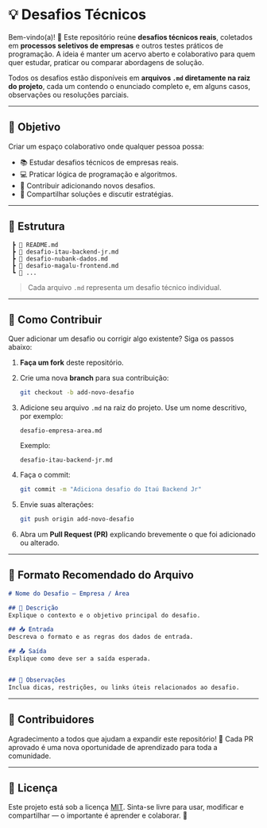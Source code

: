 # 💡 Desafios Técnicos

Bem-vindo(a)! 👋
Este repositório reúne **desafios técnicos reais**, coletados em **processos seletivos de empresas** e outros testes práticos de programação.
A ideia é manter um acervo aberto e colaborativo para quem quer estudar, praticar ou comparar abordagens de solução.

Todos os desafios estão disponíveis em **arquivos `.md` diretamente na raiz do projeto**, cada um contendo o enunciado completo e, em alguns casos, observações ou resoluções parciais.

---

## 🎯 Objetivo

Criar um espaço colaborativo onde qualquer pessoa possa:

* 📚 Estudar desafios técnicos de empresas reais.
* 💻 Praticar lógica de programação e algoritmos.
* 🤝 Contribuir adicionando novos desafios.
* 🧠 Compartilhar soluções e discutir estratégias.

---

## 📄 Estrutura

```
 ┣ 📜 README.md
 ┣ 📜 desafio-itau-backend-jr.md
 ┣ 📜 desafio-nubank-dados.md
 ┣ 📜 desafio-magalu-frontend.md
 ┗ 📜 ...
```

> Cada arquivo `.md` representa um desafio técnico individual.

---

## 🤝 Como Contribuir

Quer adicionar um desafio ou corrigir algo existente?
Siga os passos abaixo:

1. **Faça um fork** deste repositório.
2. Crie uma nova **branch** para sua contribuição:

   ```bash
   git checkout -b add-novo-desafio
   ```
3. Adicione seu arquivo `.md` na raiz do projeto.
   Use um nome descritivo, por exemplo:

   ```
   desafio-empresa-area.md
   ```

   Exemplo:

   ```
   desafio-itau-backend-jr.md
   ```
4. Faça o commit:

   ```bash
   git commit -m "Adiciona desafio do Itaú Backend Jr"
   ```
5. Envie suas alterações:

   ```bash
   git push origin add-novo-desafio
   ```
6. Abra um **Pull Request (PR)** explicando brevemente o que foi adicionado ou alterado.

---

## 🧩 Formato Recomendado do Arquivo

```markdown
# Nome do Desafio – Empresa / Área

## 🧭 Descrição
Explique o contexto e o objetivo principal do desafio.

## 📥 Entrada
Descreva o formato e as regras dos dados de entrada.

## 📤 Saída
Explique como deve ser a saída esperada.


## 🚀 Observações
Inclua dicas, restrições, ou links úteis relacionados ao desafio.
```

---

## 🌟 Contribuidores

Agradecimento a todos que ajudam a expandir este repositório! 💪
Cada PR aprovado é uma nova oportunidade de aprendizado para toda a comunidade.

---

## 📘 Licença

Este projeto está sob a licença [MIT](LICENSE).
Sinta-se livre para usar, modificar e compartilhar — o importante é aprender e colaborar. 🚀
